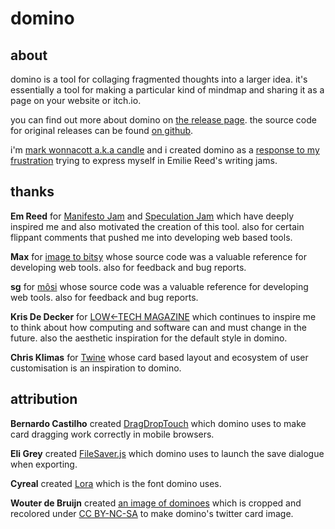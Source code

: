 # domino
## about
domino is a tool for collaging fragmented thoughts into a larger idea. 
it's essentially a tool for making a particular kind of mindmap and sharing it
as a page on your website or itch.io.

you can find out more about domino on [the release page][domino]. the source
code for original releases can be found [on github][source].

i'm [mark wonnacott a.k.a candle][me] and i created domino as a 
[response to my frustration][0] trying to express myself in Emilie Reed's
writing jams.

## thanks
**Em Reed** for [Manifesto Jam][3] and [Speculation Jam][4] which have
deeply inspired me and also motivated the creation of this tool. also for 
certain flippant comments that pushed me into developing web based tools.

**Max** for [image to bitsy][5] whose source code was a valuable reference for
developing web tools. also for feedback and bug reports.
 
**sg** for [môsi][9] whose source code was a valuable reference for developing
web tools. also for feedback and bug reports.

**Kris De Decker** for [LOW←TECH MAGAZINE][6] which continues to inspire me to
think about how computing and software can and must change in the future. also
the aesthetic inspiration for the default style in domino.

**Chris Klimas** for [Twine][7] whose card based layout and ecosystem of user
customisation is an inspiration to domino.

## attribution
**Bernardo Castilho** created [DragDropTouch][1] which domino uses to make card 
dragging work correctly in mobile browsers. 

**Eli Grey** created [FileSaver.js][2] which domino uses to launch the save
dialogue when exporting.

**Cyreal** created [Lora][8] which is the font domino uses.

**Wouter de Bruijn** created [an image of dominoes][10] which is cropped and 
recolored under [CC BY-NC-SA][11] to make domino's twitter card image.

[me]: https://twitter.com/ragzouken
[domino]: https://kool.tools/domino/
[source]: https://github.com/Ragzouken/domino
[0]: https://kool.tools/2020/02/26/speculations.html
[1]: https://github.com/Bernardo-Castilho/dragdroptouch
[2]: https://github.com/eligrey/FileSaver.js/
[3]: https://itch.io/jam/manifesto-jam
[4]: https://itch.io/jam/speculation-jam
[5]: https://github.com/synth-ruiner/image-to-bitsy
[6]: https://solar.lowtechmagazine.com/
[7]: https://twinery.org/
[8]: https://fonts.google.com/specimen/Lora
[9]: https://zenzoa.itch.io/mosi
[10]: https://www.flickr.com/photos/26646199@N05/14459204810
[11]: https://creativecommons.org/licenses/by-nc-sa/2.0/
